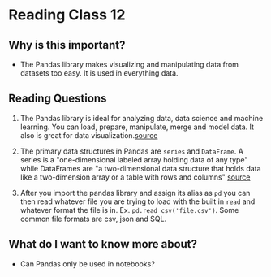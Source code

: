 # Reading Class 12

## Why is this important?

- The Pandas library makes visualizing and manipulating data from datasets too easy.  It is used in everything data.

## Reading Questions

1. The Pandas library is ideal for analyzing data, data science and machine learning.  You can load, prepare, manipulate, merge and model data. It also is great for data visualization.[source](https://www.youtube.com/watch?v=dcqPhpY7tWk&t=391s)

2. The primary data structures in Pandas are `series` and `DataFrame`.  A series is a "one-dimensional labeled array holding data of any type" while DataFrames are "a two-dimensional data structure that holds data like a two-dimension array or a table with rows and columns" [source](https://pandas.pydata.org/pandas-docs/stable/user_guide/10min.html)

3. After you import the pandas library and assign its alias as `pd` you can then read whatever file you are trying to load with the built in `read` and whatever format the file is in. Ex. `pd.read_csv('file.csv')`.  Some common file formats are csv, json and SQL.

## What do I want to know more about?

- Can Pandas only be used in notebooks?